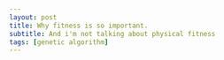 ```yaml
---
layout: post
title: Why fitness is so important.
subtitle: And i'm not talking about physical fitness
tags: [genetic algorithm]
---
```

